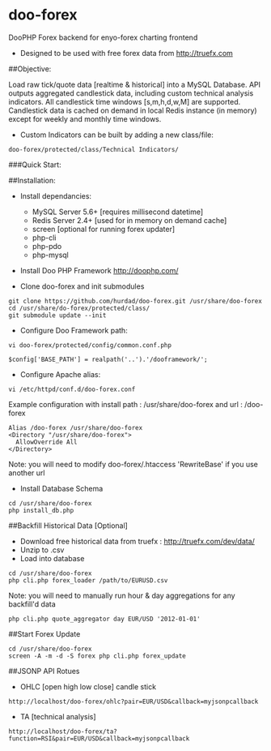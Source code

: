 doo-forex
=========

DooPHP Forex backend for enyo-forex charting frontend

* Designed to be used with free forex data from http://truefx.com

##Objective:

Load raw tick/quote data [realtime & historical] into a MySQL Database. API outputs aggregated candlestick data, including custom technical analysis indicators.
All candlestick time windows [s,m,h,d,w,M] are supported. Candlestick data is cached on demand in local Redis instance (in memory) except for weekly and monthly time windows.
* Custom Indicators can be built by adding a new class/file:

```
doo-forex/protected/class/Technical Indicators/
```

###Quick Start:

##Installation:

* Install dependancies:
  * MySQL Server 5.6+ [requires millisecond datetime]
  * Redis Server 2.4+ [used for in memory on demand cache]
  * screen [optional for running forex updater]
  * php-cli
  * php-pdo
  * php-mysql
  
* Install Doo PHP Framework http://doophp.com/
* Clone doo-forex and init submodules

```
git clone https://github.com/hurdad/doo-forex.git /usr/share/doo-forex
cd /usr/share/do-forex/protected/class/
git submodule update --init
```
* Configure Doo Framework path:

```
vi doo-forex/protected/config/common.conf.php
```

```
$config['BASE_PATH'] = realpath('..').'/dooframework/';
```
* Configure Apache alias:

```
vi /etc/httpd/conf.d/doo-forex.conf
```
Example configuration with install path : /usr/share/doo-forex and url : /doo-forex
```
Alias /doo-forex /usr/share/doo-forex
<Directory "/usr/share/doo-forex">
  AllowOverride All
</Directory>
````
Note: you will need to modify doo-forex/.htaccess 'RewriteBase' if you use another url

* Install Database Schema

```
cd /usr/share/doo-forex
php install_db.php
```

##Backfill Historical Data [Optional]
  *  Download free historical data from truefx : http://truefx.com/dev/data/
  *  Unzip to .csv
  *  Load into database

```
cd /usr/share/doo-forex
php cli.php forex_loader /path/to/EURUSD.csv
```
Note: you will need to manually run hour & day aggregations for any backfill'd data

```
php cli.php quote_aggregator day EUR/USD '2012-01-01'
```

##Start Forex Update

```
cd /usr/share/doo-forex
screen -A -m -d -S forex php cli.php forex_update
```

##JSONP API Rotues
* OHLC [open high low close] candle stick

```
http://localhost/doo-forex/ohlc?pair=EUR/USD&callback=myjsonpcallback
```

* TA [technical analysis]

```
http://localhost/doo-forex/ta?function=RSI&pair=EUR/USD&callback=myjsonpcallback
```
